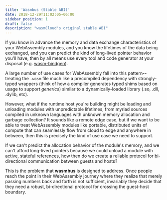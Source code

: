```yaml
---
title: 'Wasmbus (Stable ABI)'
date: 2018-12-29T11:02:05+06:00
sidebar_position: 1
draft: false
description: "wasmCloud's original stable ABI"
---
```


<head>
  <meta name="robots" content="noindex">
</head>

If you know in advance the memory and data exchange characteristics of your WebAssembly modules, and you know the lifetimes of the data being exchanged, and you can predict the kind of long-lived pointer behavior you'll have, then by all means use every tool and code generator at your disposal (e.g. [wasm-bindgen](https://rustwasm.github.io/docs/wasm-bindgen/)).

A large number of use cases for WebAssembly fall into this pattern--treating the `.wasm` file much like a precompiled dependency with strongly-typed wrappers (think of how a compiler generates typed shims based on usage to support _generics_) similar to a dynamically-loaded library (.so, .dll, .dylib, etc).

However, what if the runtime host you're building might be loading and unloading modules with unpredictable lifetimes, from myriad sources compiled in unknown languages with unknown memory allocation and garbage collection? It sounds like a remote edge case, but if we want to be able to treat WebAssembly modules like portable, distributed units of compute that can seamlessly flow from cloud to edge and anywhere in between, then this is precisely the kind of use case we need to support.

If we can't predict the allocation behavior of the module's memory, and we can't afford long-lived pointers because we could unload a module with active, stateful references, how then do we create a reliable protocol for bi-directional communication between guests and hosts?

This is the problem that **wasmbus** is designed to address. Once people reach the point in their WebAssembly journey where they realize that merely passing numbers back and forth is not sufficient, invariably they decide that they need a robust, bi-directional protocol for crossing the guest-host boundary.

